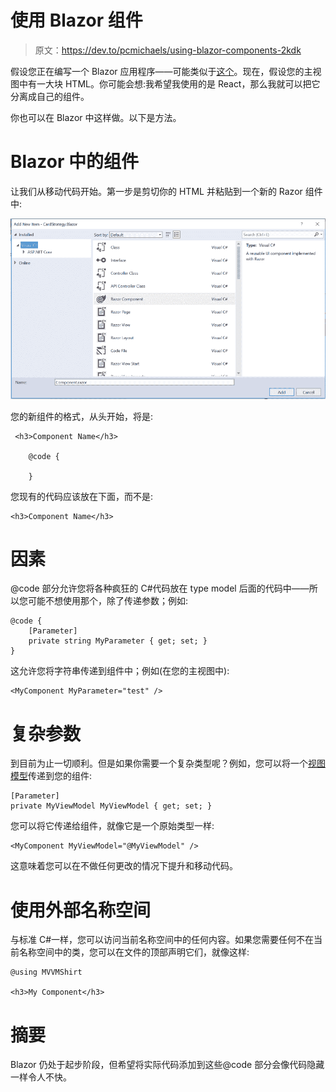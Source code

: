 # 使用 Blazor 组件

> 原文：<https://dev.to/pcmichaels/using-blazor-components-2kdk>

假设您正在编写一个 Blazor 应用程序——可能类似于[这个](https://github.com/pcmichaels/BlackJackStrategy)。现在，假设您的主视图中有一大块 HTML。你可能会想:我希望我使用的是 React，那么我就可以把它分离成自己的组件。

你也可以在 Blazor 中这样做。以下是方法。

# Blazor 中的组件

让我们从移动代码开始。第一步是剪切你的 HTML 并粘贴到一个新的 Razor 组件中:

[![](img/65839dabdd84a0f395cac29cd3175f05.png)](https://www.pmichaels.net/wp-content/uploads/2019/08/razor-components.png)

您的新组件的格式，从头开始，将是:

```
 <h3>Component Name</h3>

    @code {

    } 
```

您现有的代码应该放在下面，而不是:

```
<h3>Component Name</h3> 
```

# 因素

@code 部分允许您将各种疯狂的 C#代码放在 type model 后面的代码中——所以您可能不想使用那个，除了传递参数；例如:

```
@code {
    [Parameter]
    private string MyParameter { get; set; }
} 
```

这允许您将字符串传递到组件中；例如(在您的主视图中):

```
<MyComponent MyParameter="test" /> 
```

# 复杂参数

到目前为止一切顺利。但是如果你需要一个复杂类型呢？例如，您可以将一个[视图模型](https://www.pmichaels.net/2019/07/07/using-view-models-in-blazor/)传递到您的组件:

```
[Parameter]
private MyViewModel MyViewModel { get; set; } 
```

您可以将它传递给组件，就像它是一个原始类型一样:

```
<MyComponent MyViewModel="@MyViewModel" /> 
```

这意味着您可以在不做任何更改的情况下提升和移动代码。

# 使用外部名称空间

与标准 C#一样，您可以访问当前名称空间中的任何内容。如果您需要任何不在当前名称空间中的类，您可以在文件的顶部声明它们，就像这样:

```
@using MVVMShirt

<h3>My Component</h3> 
```

# 摘要

Blazor 仍处于起步阶段，但希望将实际代码添加到这些@code 部分会像代码隐藏一样令人不快。